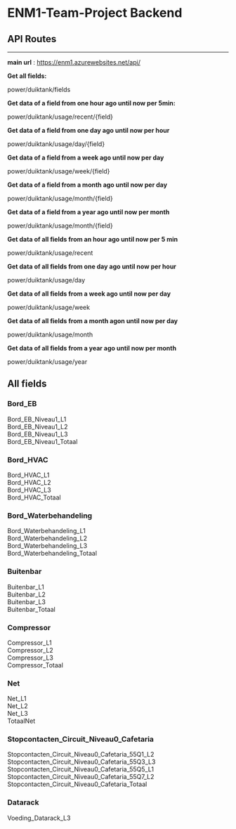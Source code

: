 # ENM1-Team-Project Backend

## API Routes
---

**main url** : https://enm1.azurewebsites.net/api/

**Get all fields:** 

power/duiktank/fields

**Get data of a field from one hour ago until now per 5min:**

power/duiktank/usage/recent/{field}

**Get data of a field from one day ago until now per hour**

power/duiktank/usage/day/{field}

**Get data of a field from a week ago until now per day**

power/duiktank/usage/week/{field}

**Get data of a field from a month ago until now per day**

power/duiktank/usage/month/{field} 

**Get data of a field from a year ago until now per month**

power/duiktank/usage/month/{field} 

**Get data of all fields from an hour ago until now per 5 min**

power/duiktank/usage/recent

**Get data of all fields from one day ago until now per hour** 

power/duiktank/usage/day

**Get data of all fields from a week ago until now per day**

power/duiktank/usage/week

**Get data of all fields from a month agon until now per day**

power/duiktank/usage/month

**Get data of all fields from a year ago until now per month**

power/duiktank/usage/year

## All fields

### Bord_EB

Bord_EB_Niveau1_L1  
Bord_EB_Niveau1_L2  
Bord_EB_Niveau1_L3  
Bord_EB_Niveau1_Totaal

### Bord_HVAC

Bord_HVAC_L1  
Bord_HVAC_L2  
Bord_HVAC_L3  
Bord_HVAC_Totaal

### Bord_Waterbehandeling

Bord_Waterbehandeling_L1  
Bord_Waterbehandeling_L2  
Bord_Waterbehandeling_L3  
Bord_Waterbehandeling_Totaal

### Buitenbar

Buitenbar_L1  
Buitenbar_L2  
Buitenbar_L3  
Buitenbar_Totaal

### Compressor

Compressor_L1  
Compressor_L2  
Compressor_L3  
Compressor_Totaal

### Net

Net_L1  
Net_L2  
Net_L3  
TotaalNet

### Stopcontacten_Circuit_Niveau0_Cafetaria

Stopcontacten_Circuit_Niveau0_Cafetaria_55Q1_L2  
Stopcontacten_Circuit_Niveau0_Cafetaria_55Q3_L3  
Stopcontacten_Circuit_Niveau0_Cafetaria_55Q5_L1  
Stopcontacten_Circuit_Niveau0_Cafetaria_55Q7_L2  
Stopcontacten_Circuit_Niveau0_Cafetaria_Totaal

### Datarack

Voeding_Datarack_L3


